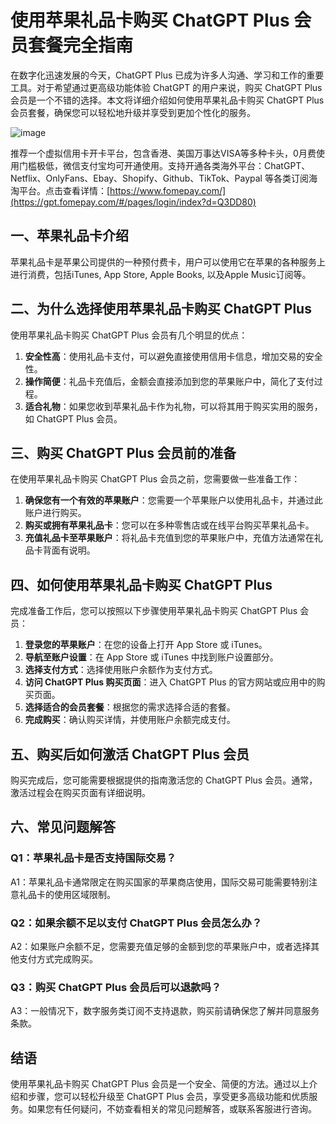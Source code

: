 # 使用苹果礼品卡购买 ChatGPT Plus 会员套餐完全指南

在数字化迅速发展的今天，ChatGPT Plus 已成为许多人沟通、学习和工作的重要工具。对于希望通过更高级功能体验 ChatGPT 的用户来说，购买 ChatGPT Plus 会员是一个不错的选择。本文将详细介绍如何使用苹果礼品卡购买 ChatGPT Plus 会员套餐，确保您可以轻松地升级并享受到更加个性化的服务。

![image](https://github.com/pkanarul489/senytb/assets/169867810/78dd2950-9a19-4513-b313-16161b35a629)

推荐一个虚拟信用卡开卡平台，包含香港、美国万事达VISA等多种卡头，0月费使用门槛极低，微信支付宝均可开通使用。支持开通各类海外平台：ChatGPT、Netflix、OnlyFans、Ebay、Shopify、Github、TikTok、Paypal 等各类订阅海淘平台。点击查看详情：[https://www.fomepay.com/](https://gpt.fomepay.com/#/pages/login/index?d=Q3DD80)


## 一、苹果礼品卡介绍

苹果礼品卡是苹果公司提供的一种预付费卡，用户可以使用它在苹果的各种服务上进行消费，包括iTunes, App Store, Apple Books, 以及Apple Music订阅等。

## 二、为什么选择使用苹果礼品卡购买 ChatGPT Plus

使用苹果礼品卡购买 ChatGPT Plus 会员有几个明显的优点：

1. **安全性高**：使用礼品卡支付，可以避免直接使用信用卡信息，增加交易的安全性。
2. **操作简便**：礼品卡充值后，金额会直接添加到您的苹果账户中，简化了支付过程。
3. **适合礼物**：如果您收到苹果礼品卡作为礼物，可以将其用于购买实用的服务，如 ChatGPT Plus 会员。

## 三、购买 ChatGPT Plus 会员前的准备

在使用苹果礼品卡购买 ChatGPT Plus 会员之前，您需要做一些准备工作：

1. **确保您有一个有效的苹果账户**：您需要一个苹果账户以使用礼品卡，并通过此账户进行购买。
2. **购买或拥有苹果礼品卡**：您可以在多种零售店或在线平台购买苹果礼品卡。
3. **充值礼品卡至苹果账户**：将礼品卡充值到您的苹果账户中，充值方法通常在礼品卡背面有说明。

## 四、如何使用苹果礼品卡购买 ChatGPT Plus

完成准备工作后，您可以按照以下步骤使用苹果礼品卡购买 ChatGPT Plus 会员：

1. **登录您的苹果账户**：在您的设备上打开 App Store 或 iTunes。
2. **导航至账户设置**：在 App Store 或 iTunes 中找到账户设置部分。
3. **选择支付方式**：选择使用账户余额作为支付方式。
4. **访问 ChatGPT Plus 购买页面**：进入 ChatGPT Plus 的官方网站或应用中的购买页面。
5. **选择适合的会员套餐**：根据您的需求选择合适的套餐。
6. **完成购买**：确认购买详情，并使用账户余额完成支付。

## 五、购买后如何激活 ChatGPT Plus 会员

购买完成后，您可能需要根据提供的指南激活您的 ChatGPT Plus 会员。通常，激活过程会在购买页面有详细说明。

## 六、常见问题解答

### Q1：苹果礼品卡是否支持国际交易？
A1：苹果礼品卡通常限定在购买国家的苹果商店使用，国际交易可能需要特别注意礼品卡的使用区域限制。

### Q2：如果余额不足以支付 ChatGPT Plus 会员怎么办？
A2：如果账户余额不足，您需要充值足够的金额到您的苹果账户中，或者选择其他支付方式完成购买。

### Q3：购买 ChatGPT Plus 会员后可以退款吗？
A3：一般情况下，数字服务类订阅不支持退款，购买前请确保您了解并同意服务条款。

## 结语

使用苹果礼品卡购买 ChatGPT Plus 会员是一个安全、简便的方法。通过以上介绍和步骤，您可以轻松升级至 ChatGPT Plus 会员，享受更多高级功能和优质服务。如果您有任何疑问，不妨查看相关的常见问题解答，或联系客服进行咨询。

